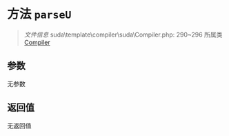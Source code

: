 # 方法 `parseU`

> *文件信息* suda\template\compiler\suda\Compiler.php: 290~296
> 所属类 [Compiler](../Compiler.md)




## 参数


无参数


## 返回值

无返回值
